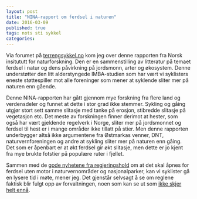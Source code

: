 ```yaml
---
layout: post
title: "NINA-rapport om ferdsel i naturen"
date: 2016-03-09
published: true
tags: nots sti sykkel
categories: 
---
```


Via forumet på [terrengsykkel.no](http://www.terrengsykkel.no/) kom jeg over denne rapporten fra Norsk insitututt for naturforskning. Den er en sammenstilling av litteratur på temaet ferdsel i natur og dens påvirkning på jordsmonn, arter og økosystem. Denne understøtter den litt alderstyngede IMBA-studien som har vært vi syklisters eneste støttespiller mot alle foreninger som mener at syklende sliter mer på naturen enn gående. 

Denne NINA-rapporten har gått gjennom mye forskning fra flere land og verdensdeler og funnet at dette i stor grad ikke stemmer. Sykling og gåing utgjør stort sett samme slitasje med tanke på erosjon, stibredde slitasje på vegetasjon etc. Det meste av forskningen finner derimot at hester, som også har vært gjeldende regelverk i Norge, sliter mer på jordsmonnet og ferdsel til hest er i mange områder ikke tillatt på stier. Men denne rapporten underbygger altså ikke argumentene fra Østmarkas venner, DNT, naturvernforeningen og andre at sykling sliter mer på naturen enn gåing. Det som er åpenbart er at økt ferdsel gir økt slitasje, men dette er jo kjent fra mye brukte fotstier på populære ruter i fjellet. 

Sammen med de [gode nyhetene fra regjeringshold](https://www.regjeringen.no/contentassets/9147361515a74ec8822c8dac5f43a95a/no/pdfs/stm201520160018000dddpdfs.pdf) om at det skal åpnes for ferdsel uten motor i naturvernområder og nasjonalparker, kan vi syklister gå en lysere tid i møte, mener jeg. Det gjenstår selvsagt å se om reglene faktisk blir fulgt opp av forvaltningen, noen som kan se ut som [ikke skjer helt ennå](http://www.terrengsykkel.no/Telex/Forvaltningen-forbyr-sykling-der-myndighetene-vil-aapne). 
